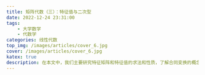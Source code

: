```yaml
---
title: 矩阵代数（三）：特征值与二次型
date: 2022-12-24 23:31:00
tags:
	- 大学数学
	- 代数学
categories: 线性代数
top_img: /images/articles/cover_6.jpg
cover: /images/articles/cover_6.jpg
katex: true
description: 在本文中，我们主要研究特征矩阵和特征值的求法和性质，了解合同变换的概念，以及解决基本的二次型问题
---
```


